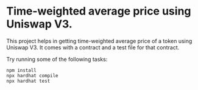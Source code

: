# Time-weighted average price using Uniswap V3.

This project helps in getting time-weighted average price of a token using Uniswap V3. It comes with a contract and a test file for that contract.

Try running some of the following tasks:

```shell
npm install
npx hardhat compile
npx hardhat test
```
